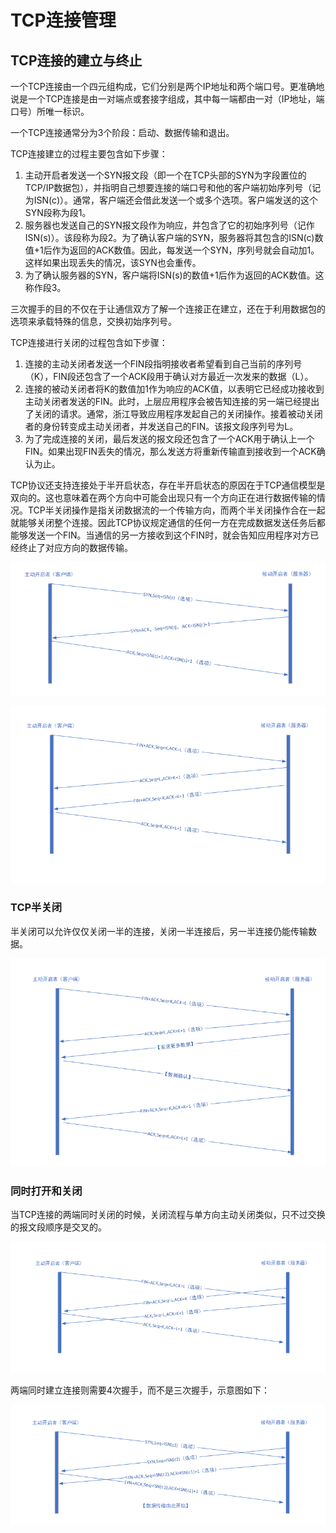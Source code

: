 # TCP连接管理

## TCP连接的建立与终止

一个TCP连接由一个四元组构成，它们分别是两个IP地址和两个端口号。更准确地说是一个TCP连接是由一对端点或套接字组成，其中每一端都由一对（IP地址，端口号）所唯一标识。

一个TCP连接通常分为3个阶段：启动、数据传输和退出。

TCP连接建立的过程主要包含如下步骤：

1. 主动开启者发送一个SYN报文段（即一个在TCP头部的SYN为字段置位的TCP/IP数据包），并指明自己想要连接的端口号和他的客户端初始序列号（记为ISN(c)）。通常，客户端还会借此发送一个或多个选项。客户端发送的这个SYN段称为段1。
2. 服务器也发送自己的SYN报文段作为响应，并包含了它的初始序列号（记作ISN(s)）。该段称为段2。为了确认客户端的SYN，服务器将其包含的ISN(c)数值+1后作为返回的ACK数值。因此，每发送一个SYN，序列号就会自动加1。这样如果出现丢失的情况，该SYN也会重传。
3. 为了确认服务器的SYN，客户端将ISN(s)的数值+1后作为返回的ACK数值。这称作段3。

三次握手的目的不仅在于让通信双方了解一个连接正在建立，还在于利用数据包的选项来承载特殊的信息，交换初始序列号。

TCP连接进行关闭的过程包含如下步骤：
1. 连接的主动关闭者发送一个FIN段指明接收者希望看到自己当前的序列号（K），FIN段还包含了一个ACK段用于确认对方最近一次发来的数据（L）。
2. 连接的被动关闭者将K的数值加1作为响应的ACK值，以表明它已经成功接收到主动关闭者发送的FIN。此时，上层应用程序会被告知连接的另一端已经提出了关闭的请求。通常，浙江导致应用程序发起自己的关闭操作。接着被动关闭者的身份转变成主动关闭者，并发送自己的FIN。该报文段序列号为L。
3. 为了完成连接的关闭，最后发送的报文段还包含了一个ACK用于确认上一个FIN。如果出现FIN丢失的情况，那么发送方将重新传输直到接收到一个ACK确认为止。

TCP协议还支持连接处于半开启状态，存在半开启状态的原因在于TCP通信模型是双向的。这也意味着在两个方向中可能会出现只有一个方向正在进行数据传输的情况。TCP半关闭操作是指关闭数据流的一个传输方向，而两个半关闭操作合在一起就能够关闭整个连接。因此TCP协议规定通信的任何一方在完成数据发送任务后都能够发送一个FIN。当通信的另一方接收到这个FIN时，就会告知应用程序对方已经终止了对应方向的数据传输。

![TCP创建连接](images/TCP_link.png)

![TCP关闭连接](images/tcp_link_close.png)

### TCP半关闭

半关闭可以允许仅仅关闭一半的连接，关闭一半连接后，另一半连接仍能传输数据。

![半连接](images/semijoin.png)

### 同时打开和关闭

当TCP连接的两端同时关闭的时候，关闭流程与单方向主动关闭类似，只不过交换的报文段顺序是交叉的。

![同时关闭连接](images/link_close_at_the_same_time.png)

两端同时建立连接则需要4次握手，而不是三次握手，示意图如下：

![同时建立连接](images/open_link_at_the_same_time.png)